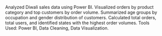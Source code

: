 Analyzed Diwali sales data using Power BI.
Visualized orders by product category and top customers by order volume.
Summarized age groups by occupation and gender distribution of customers.
Calculated total orders, total users, and identified states with the highest order volumes.
Tools Used: Power BI, Data Cleaning, Data Visualization.
